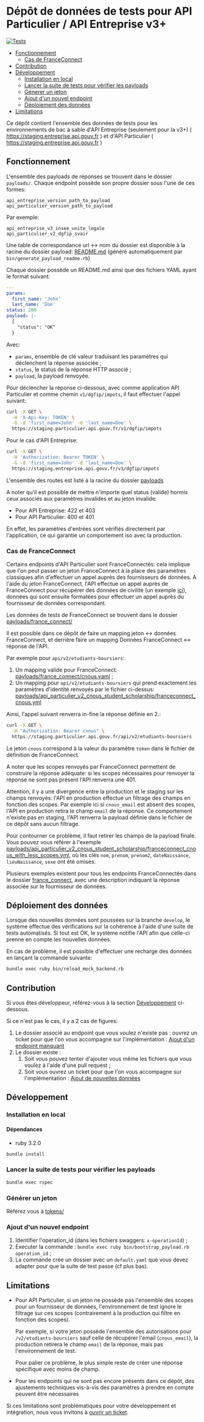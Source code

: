# Dépôt de données de tests pour API Particulier / API Entreprise v3+

[![Tests](https://github.com/etalab/siade_staging_data/actions/workflows/tests.yml/badge.svg)](https://github.com/etalab/siade_staging_data/actions/workflows/tests.yml)

* [Fonctionnement](#fonctionnement)
  * [Cas de FranceConnect](#cas-de-franceconnect)
* [Contribution](#contribution)
* [Développement](#developpement)
  * [Installation en local](#installation-en-local)
  * [Lancer la suite de tests pour vérifier les payloads](#lancer-la-suite-de-tests-pour-vérifier-les-payloads)
  * [Génerer un jeton](#générer-un-jeton)
  * [Ajout d'un nouvel endpoint](#ajout-dun-nouvel-endpoint)
  * [Déploiement des données](#déploiement-des-données)
* [Limitations](#limitations)

Ce dépôt contient l'ensemble des données de tests pour les environnements de bac
à sable d'API Entreprise (seulement pour la v3+)
( https://staging.entreprise.api.gouv.fr ) et d'API
Particulier ( https://staging.entreprise.api.gouv.fr )

## Fonctionnement

L'ensemble des payloads de réponses se trouvent dans le dossier `payloads/`.
Chaque endpoint possède son propre dossier sous l'une de ces formes:

```
api_entreprise_version_path_to_payload
api_particulier_version_path_to_payload
```

Par exemple:

```
api_entreprise_v3_insee_unite_legale
api_particulier_v2_dgfip_svair
```

Une table de correspondance url <-> nom du dossier est disponible à la
racine du dossier payload: [README.md](./payloads/README.md) (généré
automatiquement par `bin/generate_payload_readme.rb`)

Chaque dossier possède un README.md ainsi que des fichiers YAML ayant le format
suivant:

```yaml
---
params:
  first_name: 'John'
  last_name: 'Doe'
status: 200
payload: |-
  {
    "status": "OK"
  }
```

Avec:

* `params`, ensemble de clé valeur traduisant les paramètres qui déclenchent la
    réponse associée ;
* `status`, le status de la réponse HTTP associé ;
* `payload`, la payload renvoyée.

Pour déclencher la réponse ci-dessous, avec comme application API Particulier
et comme chemin `v1/dgfip/impots`, il faut effectuer l'appel suivant:

```sh
curl -X GET \
  -H 'X-Api-Key: TOKEN' \
  -G -d 'first_name=John' -d 'last_name=Doe' \
  https://staging.particulier.api.gouv.fr/v1/dgfip/impots
```

Pour le cas d'API Entreprise:

```sh
curl -X GET \
  -H 'Authorization: Bearer TOKEN' \
  -G -d 'first_name=John' -d 'last_name=Doe' \
  https://staging.entreprise.api.gouv.fr/v1/dgfip/impots
```

L'ensemble des routes est listé à la racine du dossier [payloads](./payloads)

A noter qu'il est possible de mettre n'importe quel status (valide) hormis ceux
associés aux paramètres invalides et au jeton invalide:

* Pour API Entreprise: 422 et 403
* Pour API Particulier: 400 et 401

En effet, les paramètres d'entrées sont vérifiés directement par l'application,
ce qui garantie un comportement iso avec la production.

### Cas de FranceConnect

Certains endpoints d'API Particulier sont FranceConnectés: cela implique que
l'on peut passer un jeton FranceConnect à la place des paramètres classiques
afin d'effectuer un appel auprès des fournisseurs de données. A l'aide du jeton
FranceConnect, l'API effectue un appel auprès de FranceConnect pour récupérer
des données de civilité (un exemple [ici](./payloads/france_connect/default.yaml)),
données qui sont ensuite formatées pour effectuer un appel auprès du fournisseur
de données correspondant.

Les données de tests de FranceConnect se trouvent dans le dossier
[payloads/france_connect/](payloads/france_connect/)

Il est possible dans ce dépôt de faire un mapping jeton <-> données
FranceConnect, et derrière faire un mapping Données FranceConnect <-> réponse de
l'API.

Par exemple pour `api/v2/etudiants-boursiers`:

1. Un mapping valide pour FranceConnect: [payloads/france_connect/cnous.yaml](./payloads/france_connect/cnous.yaml) ;
2. Un mapping pour `api/v2/etudiants-boursiers` qui prend exactement les
   paramètres d'identité renvoyés par le fichier ci-dessus:
   [payloads/api_particulier_v2_cnous_student_scholarship/franceconnect_cnous.yml](./payloads/api_particulier_v2_cnous_student_scholarship/france_connect_cnous.yml)

Ainsi, l'appel suivant renverra in-fine la réponse définie en 2.:

```sh
curl -X GET \
  -H "Authorization: Bearer cnous" \
  https://staging.particulier.api.gouv.fr/api/v2/etudiants-boursiers
```

Le jeton `cnous` correspond à la valeur du paramètre `token` dans le fichier de
définition de FranceConnect.

A noter que les scopes renvoyés par FranceConnect permettent de construire la
réponse adéquate: si les scopes nécessaires pour renvoyer la réponse ne sont pas
présent l'API renverra une 401.

Attention, il y a une divergence entre la production et le staging sur les
champs renvoyés: l'API en production effectue un filtrage des champs en fonction
des scopes. Par exemple ici si `cnous_email` est absent des scopes, l'API en
production retira le champ `email` de la réponse. Ce comportement n'existe pas
en staging, l'API renverra la payload définie dans le fichier de ce dépôt sans
aucun filtrage.

Pour contourner ce problème, il faut retirer les champs de la payload finale.
Vous pouvez vous référer à l'exemple
[payloads/api_particulier_v2_cnous_student_scholarship/franceconnect_cnous_with_less_scopes.yml](./payloads/api_particulier_v2_cnous_student_scholarship/franceconnect_cnous_with_less_scopes.yml),
où les clés `nom`, `prenom`, `prenom2`, `dateNaissance`, `lieuNaissance`, `sexe`
ont été omises.

Plusieurs exemples existent pour tous les endpoints FranceConnectés dans le
dossier [france_connect](./payloads/france_connect/), avec une description
indiquant la réponse associée sur le fournisseur de données.

## Déploiement des données

Lorsque des nouvelles données sont poussées sur la branche `develop`, le système
effectue des vérifications sur la cohérence à l'aide d'une suite de tests
automatisés. Si tout est OK, le système notifie l'API afin que celle-ci prenne
en compte les nouvelles données.

En cas de problème, il est possible d'effectuer une recharge des données en
lançant la commande suivante:

```sh
bundle exec ruby bin/reload_mock_backend.rb
```

## Contribution

Si vous êtes développeur, référez-vous à la section [Développement](#developpement) ci-dessous.

Si ce n'est pas le cas, il y a 2 cas de figures:

1. Le dossier associé au endpoint que vous voulez n'existe pas : ouvrez un
   ticket pour que l'on vous accompagne sur l'implémentation : [Ajout d'un
   endpoint manquant](https://github.com/etalab/siade_staging_data/issues/new?template=proposer-une-am-lioration.md)
2. Le dossier existe :
   1. Soit vous pouvez tenter d'ajouter vous même les fichiers que vous voulez à
      l'aide d'une pull request ;
   2. Soit vous ouvrez un ticket pour que l'on vous accompagne sur
      l'implémentation : [Ajout de nouvelles données](https://github.com/etalab/siade_staging_data/issues/new?template=ajout-payloads.md)

## Développement

### Installation en local

#### Dépendances

* ruby 3.2.0

```sh
bundle install
```

### Lancer la suite de tests pour vérifier les payloads

```sh
bundle exec rspec
```

### Générer un jeton

Référez vous à [tokens/](./tokens)

### Ajout d'un nouvel endpoint

1. Identifier l'operation_id (dans les fichiers swaggers: `x-operationId`) ;
2. Executer la commande : `bundle exec ruby bin/bootstrap_payload.rb
   operation_id` ;
3. La commande crée un dossier avec un `default.yaml` que vous devez adapter pour
   que la suite de test passe (cf plus bas).

## Limitations

* Pour API Particulier, si un jeton ne possède pas l'ensemble des scopes pour
  un fournisseur de données, l'environnement de test ignore le filtrage sur ces
  scopes (contrairement à la production qui filtre en fonction des scopes).

  Par exemple, si votre jeton possède l'ensemble des autorisations pour
  `/v2/etudiants-boursiers` sauf celle de récupérer l'email (`cnous_email`), la
  production retirera le champ `email` de la réponse, mais pas l'environnement
  de test.

  Pour palier ce problème, le plus simple reste de créer une réponse spécifique
  avec moins de champ.
* Pour les endpoints qui ne sont pas encore présents dans ce dépôt, des
  ajustements techniques vis-à-vis des paramètres à prendre en compte peuvent
  être nécessaires

Si ces limitations sont problématiques pour votre développement et intégration,
nous vous invitons à [ouvrir un ticket](https://github.com/etalab/siade_staging_data/issues/new).
